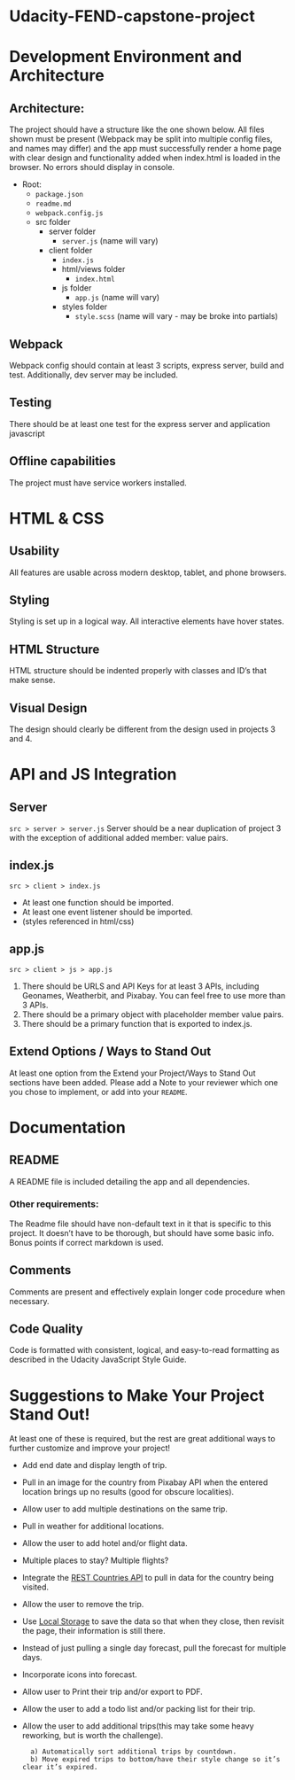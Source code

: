 # Udacity-FEND-capstone-project

# Development Environment and Architecture
## Architecture:
The project should have a structure like the one shown below. All files shown must be present (Webpack may be split into multiple config files, and names may differ) and the app must successfully render a home page with clear design and functionality added when index.html is loaded in the browser. No errors should display in console.

- Root:
  - `package.json`
  - `readme.md`
  - `webpack.config.js`
  - src folder
    - server folder
      - `server.js` (name will vary)
    - client folder
      - `index.js`
      - html/views folder
        - `index.html`
      - js folder
        - `app.js` (name will vary)
      - styles folder
        - `style.scss` (name will vary - may be broke into partials)

## Webpack
Webpack config should contain at least 3 scripts, express server, build and test. Additionally, dev server may be included.
## Testing
There should be at least one test for the express server and application javascript
## Offline capabilities
The project must have service workers installed.


# HTML & CSS
## Usability
All features are usable across modern desktop, tablet, and phone browsers.
## Styling
Styling is set up in a logical way. All interactive elements have hover states.
## HTML Structure
HTML structure should be indented properly with classes and ID’s that make sense.
## Visual Design
The design should clearly be different from the design used in projects 3 and 4.

# API and JS Integration
## Server
`src > server > server.js`
Server should be a near duplication of project 3 with the exception of additional added member: value pairs.    
## index.js
`src > client > index.js`
- At least one function should be imported.
- At least one event listener should be imported.
- (styles referenced in html/css)
## app.js
`src > client > js > app.js`
1. There should be URLS and API Keys for at least 3 APIs, including Geonames, Weatherbit, and Pixabay. You can feel free to use more than 3 APIs.
2. There should be a primary object with placeholder member value pairs.
3. There should be a primary function that is exported to index.js.
## Extend Options / Ways to Stand Out
At least one option from the Extend your Project/Ways to Stand Out sections have been added. Please add a Note to your reviewer which one you chose to implement, or add into your `README`.

# Documentation
## README
A README file is included detailing the app and all dependencies.
### Other requirements:
The Readme file should have non-default text in it that is specific to this project. It doesn’t have to be thorough, but should have some basic info. Bonus points if correct markdown is used.
## Comments
Comments are present and effectively explain longer code procedure when necessary.
## Code Quality
Code is formatted with consistent, logical, and easy-to-read formatting as described in the Udacity JavaScript Style Guide.

# Suggestions to Make Your Project Stand Out!
At least one of these is required, but the rest are great additional ways to further customize and improve your project!

- Add end date and display length of trip.
- Pull in an image for the country from Pixabay API when the entered location brings up no results (good for obscure localities).
- Allow user to add multiple destinations on the same trip.
- Pull in weather for additional locations.
- Allow the user to add hotel and/or flight data.
- Multiple places to stay? Multiple flights?
- Integrate the [REST Countries API](https://restcountries.eu/) to pull in data for the country being visited.
- Allow the user to remove the trip.
- Use [Local Storage](https://www.taniarascia.com/how-to-use-local-storage-with-javascript/) to save the data so that when they close, then revisit the page, their information is still there.
- Instead of just pulling a single day forecast, pull the forecast for multiple days.
- Incorporate icons into forecast.
- Allow user to Print their trip and/or export to PDF.
- Allow the user to add a todo list and/or packing list for their trip.
- Allow the user to add additional trips(this may take some heavy reworking, but is worth the challenge).
     
        a) Automatically sort additional trips by countdown.
        b) Move expired trips to bottom/have their style change so it’s clear it’s expired.

